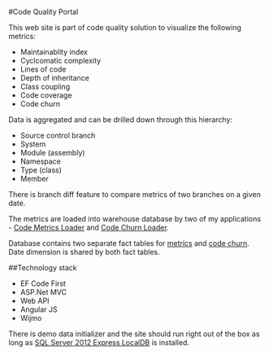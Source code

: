 #Code Quality Portal

This web site is part of code quality solution to visualize the following metrics:

* Maintainablity index
* Cyclcomatic complexity
* Lines of code
* Depth of inheritance
* Class coupling
* Code coverage
* Code churn

Data is aggregated and can be drilled down through this hierarchy:

* Source control branch
* System 
* Module (assembly)
* Namespace
* Type (class)
* Member

There is branch diff feature to compare metrics of two branches on a given date.


The metrics are loaded into warehouse database by two of my applications - [Code Metrics Loader](https://github.com/StanBPublic/CodeMetricsLoader) and
 [Code Churn Loader](https://github.com/StanBPublic/CodeChurnLoader). 

Database contains two separate fact tables for [metrics](https://raw.githubusercontent.com/StanBPublic/CodeMetricsLoader/screenshots/CodeMetricsWarehouse.png) and
[code churn](https://raw.githubusercontent.com/StanBPublic/CodeChurnLoader/screenshots/CodeChurnDB.png). Date dimension is shared by both fact tables.

##Technology stack
* EF Code First
* ASP.Net MVC
* Web API
* Angular JS
* Wijmo

There is demo data initializer and the site should run right out of the box as long as [SQL Server 2012 Express LocalDB]( https://msdn.microsoft.com/en-us/library/hh510202(v=sql.110).aspx)
is installed.